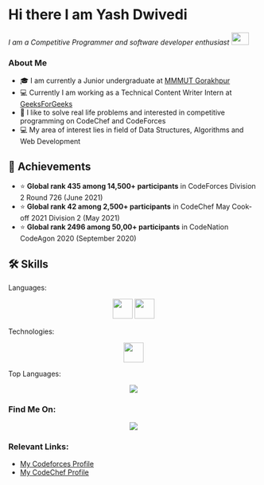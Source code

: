 # Hi there I am Yash Dwivedi
<p>
 <i>
    I am a Competitive Programmer and software developer enthusiast <img src="https://raw.githubusercontent.com/TheDudeThatCode/TheDudeThatCode/master/Assets/Developer.gif" width=35 height=25>
 </i>
</p>

### About Me
- 🎓 I am currently a Junior undergraduate at <a href="http://www.mmmut.ac.in/"> MMMUT Gorakhpur </a>
- 💻 Currently I am working as a Technical Content Writer Intern at <a href="https://www.geeksforgeeks.org/"> GeeksForGeeks </a>
- 👨‍ I like to solve real life problems and interested in competitive programming on CodeChef and CodeForces
- 💻 My area of interest lies in field of Data Structures, Algorithms and Web Development

## 🏅 Achievements
- ⭐ **Global rank 435 among 14,500+ participants** in CodeForces Division 2 Round 726  (June 2021)
- ⭐ **Global rank 42 among 2,500+ participants** in CodeChef May Cook-off 2021 Division 2  (May 2021)
- ⭐ **Global rank 2496 among 50,00+ participants** in CodeNation CodeAgon 2020  (September 2020)

## 🛠️ Skills


Languages:

<div align="center">

<code><img height="40" src="https://img.shields.io/badge/c++-%2300599C.svg?&style=for-the-badge&logo=c%2B%2B&logoColor=white" /></code>
<code><img height="40" src="https://img.shields.io/badge/javascript-%2320232a.svg?&style=for-the-badge&logo=javascript&logoColor=%23F7DF1E" /></code>
 
</div>

Technologies:

<div align="center">

<code><img height="40" src="https://img.shields.io/badge/node.js-%234ea94b.svg?&style=for-the-badge&logo=node.js&logoColor=white" /></code>
</div>
 Top Languages: 
<p align="center">
  <a href="https://github.com/karthikeysaxena2507">
    <img src="https://github-readme-stats.vercel.app/api/top-langs/?username=yashdwivedi11&hide=html,css,Shell,Mustache,C,Dockerfile&theme=radical&layout=compact" align="center" />
  </a>
</p>

### Find Me On:
<p align="center">
 <a href="https://www.linkedin.com/in/yashdwivedi11/">
   <img src="https://img.icons8.com/fluent/48/000000/linkedin.png" align="center" />
 </a>
 
</p>
 


### Relevant Links:

* [My Codeforces Profile](https://codeforces.com/profile/yashdwivedi)
* [My CodeChef Profile](https://www.codechef.com/users/yashdwivedi)
 
